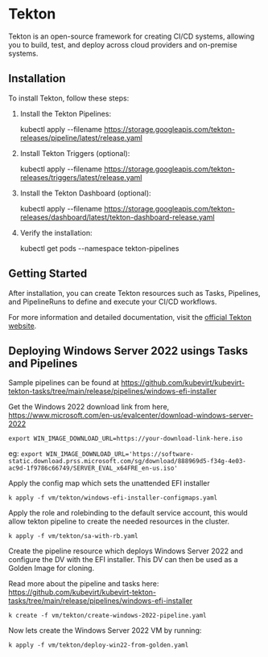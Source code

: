 
# Tekton

Tekton is an open-source framework for creating CI/CD systems, allowing you to build, test, and deploy across cloud providers and on-premise systems.

## Installation

To install Tekton, follow these steps:

1. Install the Tekton Pipelines:
   
   kubectl apply --filename https://storage.googleapis.com/tekton-releases/pipeline/latest/release.yaml
   

2. Install Tekton Triggers (optional):
   
   kubectl apply --filename https://storage.googleapis.com/tekton-releases/triggers/latest/release.yaml
   

3. Install the Tekton Dashboard (optional):
   
   kubectl apply --filename https://storage.googleapis.com/tekton-releases/dashboard/latest/tekton-dashboard-release.yaml
   

4. Verify the installation:
   
   kubectl get pods --namespace tekton-pipelines
   

## Getting Started

After installation, you can create Tekton resources such as Tasks, Pipelines, and PipelineRuns to define and execute your CI/CD workflows.

For more information and detailed documentation, visit the [official Tekton website](https://tekton.dev/).


## Deploying Windows Server 2022 usings Tasks and Pipelines
Sample pipelines can be found at https://github.com/kubevirt/kubevirt-tekton-tasks/tree/main/release/pipelines/windows-efi-installer 

Get the Windows 2022 download link from here, https://www.microsoft.com/en-us/evalcenter/download-windows-server-2022

`export WIN_IMAGE_DOWNLOAD_URL=https://your-download-link-here.iso`

eg: `export WIN_IMAGE_DOWNLOAD_URL='https://software-static.download.prss.microsoft.com/sg/download/888969d5-f34g-4e03-ac9d-1f9786c66749/SERVER_EVAL_x64FRE_en-us.iso'`

Apply the config map which sets the unattended EFI installer

`k apply -f vm/tekton/windows-efi-installer-configmaps.yaml`

Apply the role and rolebinding to the default service account, this would allow tekton pipeline to create the needed resources in the cluster. 

`k apply -f vm/tekton/sa-with-rb.yaml`

Create the pipeline resource which deploys Windows Server 2022 and configure the DV with the EFI installer. This DV can then be used as a Golden Image for cloning.

Read more about the pipeline and tasks here: https://github.com/kubevirt/kubevirt-tekton-tasks/tree/main/release/pipelines/windows-efi-installer

`k create -f vm/tekton/create-windows-2022-pipeline.yaml`

Now lets create the Windows Server 2022 VM by running:

`k apply -f vm/tekton/deploy-win22-from-golden.yaml`

